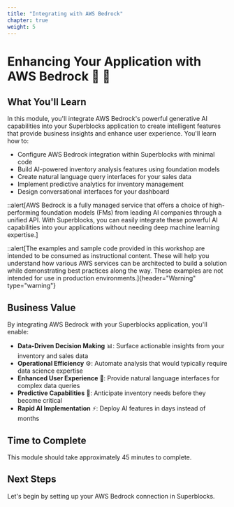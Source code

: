 ```yaml
---
title: "Integrating with AWS Bedrock"
chapter: true
weight: 5
---
```


# Enhancing Your Application with AWS Bedrock 🤖 🚀

## What You'll Learn

In this module, you'll integrate AWS Bedrock's powerful generative AI capabilities into your Superblocks application to create intelligent features that provide business insights and enhance user experience. You'll learn how to:

- Configure AWS Bedrock integration within Superblocks with minimal code
- Build AI-powered inventory analysis features using foundation models
- Create natural language query interfaces for your sales data
- Implement predictive analytics for inventory management
- Design conversational interfaces for your dashboard

::alert[AWS Bedrock is a fully managed service that offers a choice of high-performing foundation models (FMs) from leading AI companies through a unified API. With Superblocks, you can easily integrate these powerful AI capabilities into your applications without needing deep machine learning expertise.]

::alert[The examples and sample code provided in this workshop are intended to be consumed as instructional content. These will help you understand how various AWS services can be architected to build a solution while demonstrating best practices along the way. These examples are not intended for use in production environments.]{header="Warning" type="warning"}

## Business Value

By integrating AWS Bedrock with your Superblocks application, you'll enable:

- **Data-Driven Decision Making** 📊: Surface actionable insights from your inventory and sales data
- **Operational Efficiency** ⚙️: Automate analysis that would typically require data science expertise
- **Enhanced User Experience** 🌟: Provide natural language interfaces for complex data queries
- **Predictive Capabilities** 🔮: Anticipate inventory needs before they become critical
- **Rapid AI Implementation** ⚡: Deploy AI features in days instead of months

## Time to Complete
This module should take approximately 45 minutes to complete.

## Next Steps

Let's begin by setting up your AWS Bedrock connection in Superblocks.
